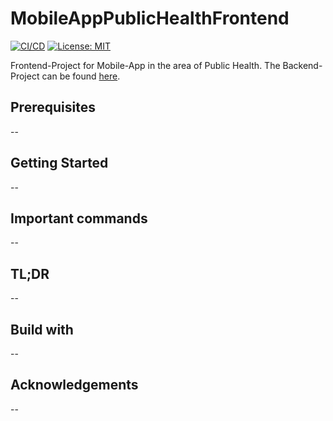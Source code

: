 # MobileAppPublicHealthFrontend

[![CI/CD](https://github.com/florianth2/homepage/workflows/Node.js%20CI/badge.svg)]() [![License: MIT](https://img.shields.io/badge/License-MIT-green.svg)](https://opensource.org/licenses/MIT)

Frontend-Project for Mobile-App in the area of Public Health. The Backend-Project can be found [here].


## Prerequisites
--

## Getting Started
--

## Important commands
--

## TL;DR
--

## Build with
--

## Acknowledgements
--


[here]: <https://github.com/FlorianTh2/MobileAppPublicHealthFrontend>